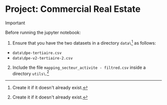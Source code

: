 # Project: Commercial Real Estate
>[!IMPORTANT]
>Before running the jupyter notebook:
>1. Ensure that you have the two datasets in a directory `data\`[^1] as follows:
>- `data\dpe-tertiaire.csv`
>- `data\dpe-v2-tertiaire-2.csv`
>2. Include the file `mapping_secteur_activite - filtred.csv` inside a directory `utils\`.[^1]

[^1]: Create it if it doesn't already exist.
